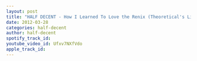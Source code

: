```yaml
---
layout: post
title: "HALF DECENT - How I Learned To Love the Renix (Theoretical's Live Mega Mix)"
date: 2012-03-28
categories: half-decent
author: half-decent
spotify_track_id: 
youtube_video_id: Ufxv7NXfVdo
apple_track_id: 
---
```

